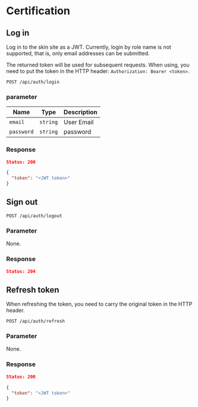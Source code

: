 # Certification

## Log in

Log in to the skin site as a JWT. Currently, login by role name is not supported, that is, only email addresses can be submitted.

The returned token will be used for subsequent requests. When using, you need to put the token in the HTTP header: `Authorization: Bearer <token>`.

```
POST /api/auth/login
```

### parameter

|Name|Type|Description|
|-|-|-|
|`email`|`string`|User Email|
|`password`|`string`|password|

### Response

```json
Status: 200

{
  "token": "<JWT token>"
}
```

## Sign out

```
POST /api/auth/logout
```

### Parameter

None.

### Response

```json
Status: 204
```

## Refresh token

When refreshing the token, you need to carry the original token in the HTTP header.

```
POST /api/auth/refresh
```

### Parameter

None.

### Response

```json
Status: 200

{
  "token": "<JWT token>"
}
```
